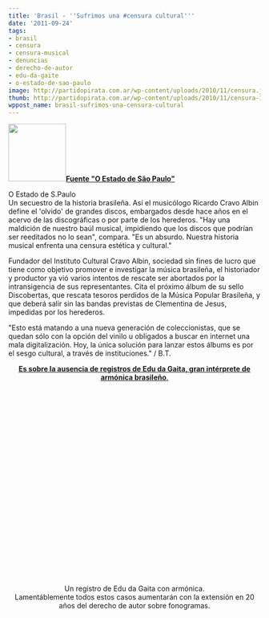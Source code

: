 ```yaml
---
title: 'Brasil - ''Sufrimos una #censura cultural'''
date: '2011-09-24'
tags:
- brasil
- censura
- censura-musical
- denuncias
- derecho-de-autor
- edu-da-gaite
- o-estado-de-sao-paulo
image: http://partidopirata.com.ar/wp-content/uploads/2010/11/censura.jpg
thumb: http://partidopirata.com.ar/wp-content/uploads/2010/11/censura-150x150.jpg
wppost_name: brasil-sufrimos-una-censura-cultural
---
```


<img class="alignnone" title="Censura" src="http://partidopirata.com.ar/wp-content/uploads/2010/11/censura-115x115.jpg" alt="" width="115" height="115" /><strong><a href="http://www.estadao.com.br/noticias/impresso,sofremos-uma-censura-cultural,776887,0.htm" target="_blank">Fuente "O Estado de São Paulo"</a></strong>
<div>O Estado de S.Paulo</div>
Un secuestro de la historia brasileña. Así el musicólogo Ricardo Cravo Albin define el 'olvido' de grandes discos, embargados desde hace años en el acervo de las discográficas o por parte de los herederos. "Hay una maldición de nuestro baúl musical, impidiendo que los discos que podrían ser reeditados no lo sean", compara. "Es un absurdo. Nuestra historia musical enfrenta una censura estética y cultural."

Fundador del Instituto Cultural Cravo Albin, sociedad sin fines de lucro que tiene como objetivo promover e investigar la música brasileña, el historiador y productor ya vió varios intentos de rescate ser abortados por la intransigencia de sus representantes. Cita el próximo álbum de su sello Discobertas, que rescata tesoros perdidos de la Música Popular Brasileña, y que deberá salir sin las bandas previstas de Clementina de Jesus, impedidas por los herederos.
<p style="text-align: left;">"Esto está matando a una nueva generación de coleccionistas, que se quedan sólo con la opción del vinilo u obligados a buscar en internet una mala digitalización. Hoy, la única solución para lanzar estos álbums es por el sesgo cultural, a través de instituciones." / B.T.</p>
<p style="text-align: center;"><a href="http://m.estadao.com.br/noticias/impresso,um-mundo-levado-no-bolso,776884.htm" target="_blank"><strong>Es sobre la ausencia de registros de Edu da Gaita, gran intérprete de armónica brasileño</strong>.</a></p>

<center>
<object style="height: 390px; width: 640px;" width="640" height="360" classid="clsid:d27cdb6e-ae6d-11cf-96b8-444553540000" codebase="http://download.macromedia.com/pub/shockwave/cabs/flash/swflash.cab#version=6,0,40,0"><param name="allowFullScreen" value="true" /><param name="allowScriptAccess" value="always" /><param name="src" value="http://www.youtube.com/v/KrriLcEPiOk?version=3" /><param name="allowfullscreen" value="true" /><param name="allowscriptaccess" value="always" /><embed style="height: 390px; width: 640px;" width="640" height="360" type="application/x-shockwave-flash" src="http://www.youtube.com/v/KrriLcEPiOk?version=3" allowFullScreen="true" allowScriptAccess="always" allowfullscreen="true" allowscriptaccess="always" /></object>
Un registro de Edu da Gaita con armónica.</center><center></center><center>Lamentáblemente todos estos casos aumentarán con la extensión en 20 años del derecho de autor sobre fonogramas.</center>
